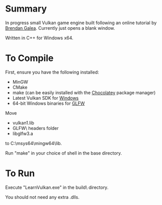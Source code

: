 # Summary
In progress small Vulkan game engine built following an online tutorial by [Brendan Galea](https://www.youtube.com/watch?v=lr93-_cC8v4).
Currently just opens a blank window.

Written in C++ for Windows x64.

# To Compile
First, ensure you have the following installed:
- MinGW
- CMake
- make (can be easily installed with the [Chocolatey](https://chocolatey.org/install) package manager)
- Latest Vulkan SDK for [Windows](https://vulkan.lunarg.com/sdk/home#windows)
- 64-bit Windows binaries for [GLFW](https://www.glfw.org/download.html)


Move
- vulkan1.lib
- GLFW\ headers folder
- libglfw3.a

to C:\msys64\mingw64\lib.

Run "make" in your choice of shell in the base directory.

# To Run
Execute "LearnVulkan.exe" in the build\ directory.

You should not need any extra .dlls.
